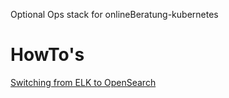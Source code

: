 Optional Ops stack for onlineBeratung-kubernetes

# HowTo's

[Switching from ELK to OpenSearch](/docs/SwitchElkToOpenSearch.md)